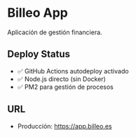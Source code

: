# Billeo App

Aplicación de gestión financiera.

## Deploy Status
- ✅ GitHub Actions autodeploy activado
- ✅ Node.js directo (sin Docker)
- ✅ PM2 para gestión de procesos

## URL
- Producción: https://app.billeo.es 